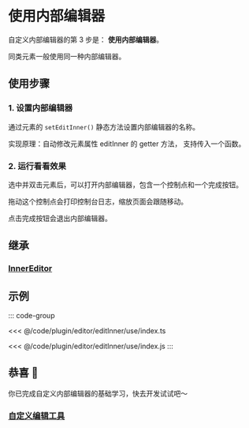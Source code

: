 # 使用内部编辑器

自定义内部编辑器的第 3 步是： **使用内部编辑器**。

同类元素一般使用同一种内部编辑器。

## 使用步骤

### 1. 设置内部编辑器

通过元素的 `setEditInner()` 静态方法设置内部编辑器的名称。

实现原理：自动修改元素属性 editInner 的 getter 方法， 支持传入一个函数。

### 2. 运行看看效果

选中并双击元素后，可以打开内部编辑器，包含一个控制点和一个完成按钮。

拖动这个控制点会打印控制台日志，缩放页面会跟随移动。

点击完成按钮会退出内部编辑器。

## 继承

### [InnerEditor](../InnerEditor.md)

## 示例

::: code-group

<<< @/code/plugin/editor/editInner/use/index.ts

<<< @/code/plugin/editor/editInner/use/index.js
:::

## 恭喜 🎉

你已完成自定义内部编辑器的基础学习，快去开发试试吧～

### [自定义编辑工具](/plugin/in/editor/editOuter/register.md)
